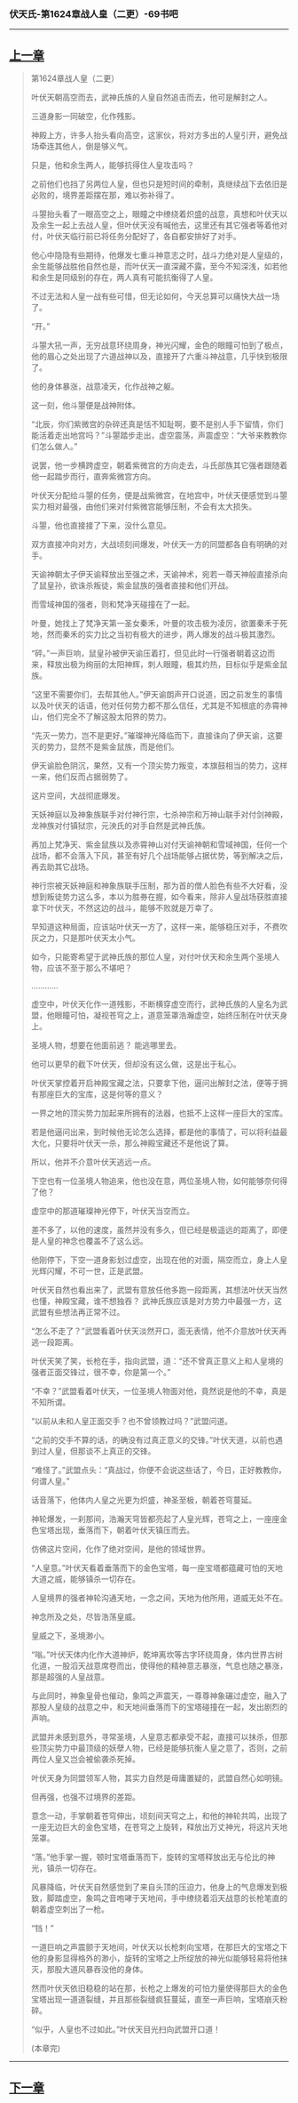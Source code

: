 ### 伏天氏-第1624章战人皇（二更）-69书吧

--------
[上一章](./85db48246bb5eb130d2874ff3e7131bb.md)
--------


>
>
>
>第1624章战人皇（二更）
>
>叶伏天朝高空而去，武神氏族的人皇自然追击而去，他可是解封之人。
>
>三道身影一同破空，化作残影。
>
>神殿上方，许多人抬头看向高空，这家伙，将对方多出的人皇引开，避免战场牵连其他人，倒是够义气。
>
>只是，他和余生两人，能够抗得住人皇攻击吗？
>
>之前他们也挡了另两位人皇，但也只是短时间的牵制，真继续战下去依旧是必败的，境界差距摆在那，难以弥补得了。
>
>斗曌抬头看了一眼高空之上，眼瞳之中缭绕着炽盛的战意，真想和叶伏天以及余生一起上去战人皇，但叶伏天没有喊他去，这里还有其它强者等着他对付，叶伏天临行前已将任务分配好了，各自都安排好了对手。
>
>他心中隐隐有些期待，他爆发七重斗神意志之时，战斗力绝对是人皇级的，余生能够战胜他自然也是，而叶伏天一直深藏不露，至今不知深浅，如若他和余生是同级别的存在，两人真有可能抗衡得了人皇。
>
>不过无法和人皇一战有些可惜，但无论如何，今天总算可以痛快大战一场了。
>
>“开。”
>
>斗曌大犼一声，无穷战意环绕周身，神光闪耀，金色的眼瞳可怕到了极点，他的眉心之处出现了六道战神以及，直接开了六重斗神战意，几乎快到极限了。
>
>他的身体暴涨，战意凌天，化作战神之躯。
>
>这一刻，他斗曌便是战神附体。
>
>“北辰，你们紫微宫的杂碎还真是恬不知耻啊，要不是别人手下留情，你们能活着走出地宫吗？”斗曌踏步走出，虚空震荡，声震虚空：“大爷来教教你们怎么做人。”
>
>说罢，他一步横跨虚空，朝着紫微宫的方向走去，斗氏部族其它强者跟随着他一起踏步而行，直奔紫微宫方向。
>
>叶伏天分配给斗曌的任务，便是战紫微宫，在地宫中，叶伏天便感觉到斗曌实力相对最强，由他们来对付紫微宫能够压制，不会有太大损失。
>
>斗曌，他也直接接了下来，没什么意见。
>
>双方直接冲向对方，大战顷刻间爆发，叶伏天一方的同盟都各自有明确的对手。
>
>天谕神朝太子伊天谕释放出至强之术，天谕神术，宛若一尊天神般直接杀向了鼠皇孙，欲诛杀叛徒，紫金鼠族的强者直接和他们开战。
>
>而雪域神国的强者，则和梵净天碰撞在了一起。
>
>叶曼，她找上了梵净天第一圣女秦禾，叶曼的攻击极为凌厉，欲置秦禾于死地，然而秦禾的实力比之当初有极大的进步，两人爆发的战斗极其激烈。
>
>“砰。”一声巨响，鼠皇孙被伊天谕压着打，但见此时一行强者朝着这边而来，释放出极为绚丽的太阳神辉，刺人眼瞳，极其灼热，目标似乎是紫金鼠族。
>
>“这里不需要你们，去帮其他人。”伊天谕朗声开口说道，因之前发生的事情以及叶伏天的话语，他对任何势力都不那么信任，尤其是不知根底的赤霄神山，他们完全不了解这股太阳界的势力。
>
>“先灭一势力，岂不是更好。”璀璨神光降临而下，直接诛向了伊天谕，这要灭的势力，显然不是紫金鼠族，而是他们。
>
>伊天谕脸色阴沉，果然，又有一个顶尖势力叛变，本旗鼓相当的势力，这样一来，他们反而占据弱势了。
>
>这片空间，大战彻底爆发。
>
>天妖神庭以及神象族联手对付神行宗，七杀神宗和万神山联手对付剑神殿，龙神族对付镇狱宗，元泱氏的对手自然是武神氏族。
>
>再加上梵净天、紫金鼠族以及赤霄神山对付天谕神朝和雪域神国，任何一个战场，都不会落入下风，甚至有好几个战场能够占据优势，等到解决之后，再去助其它战场。
>
>神行宗被天妖神庭和神象族联手压制，那为首的僧人脸色有些不大好看，没想到叛徒势力这么多，本以为胜券在握，如今看来，除非人皇战场获胜直接拿下叶伏天，不然这边的战斗，能够不败就是万幸了。
>
>早知道这种局面，应该站叶伏天一方了，这样一来，能够稳压对手，不费吹灰之力，只是那叶伏天太小气。
>
>如今，只能寄希望于武神氏族的那位人皇，对付叶伏天和余生两个圣境人物，应该不至于那么不堪吧？
>
>…………
>
>虚空中，叶伏天化作一道残影，不断横穿虚空而行，武神氏族的人皇名为武盟，他眼瞳可怕，凝视苍穹之上，道意笼罩浩瀚虚空，始终压制在叶伏天身上。
>
>圣境人物，想要在他面前逃？
>能逃哪里去。
>
>他可以更早的截下叶伏天，但却没有这么做，这是出于私心。
>
>叶伏天掌控着开启神殿宝藏之法，只要拿下他，逼问出解封之法，便等于拥有那座巨大的宝库，这是何等的意义？
>
>一界之地的顶尖势力加起来所拥有的法器，也抵不上这样一座巨大的宝库。
>
>若是他逼问出来，到时候他无论怎么选择，都是他的事情了，可以将利益最大化，只要将叶伏天一杀，那么神殿宝藏还不是他说了算。
>
>所以，他并不介意叶伏天逃远一点。
>
>下空也有一位圣境人物追来，他也没在意，两位圣境人物，如何能够奈何得了他？
>
>虚空中的那道璀璨神光停下，叶伏天当空而立。
>
>差不多了，以他的速度，虽然并没有多久，但已经是极遥远的距离了，即便是人皇的神念也覆盖不了这么远。
>
>他刚停下，下空一道身影划过虚空，出现在他的对面，隔空而立，身上人皇光辉闪耀，不可一世，正是武盟。
>
>叶伏天自然也看出来了，武盟有意放任他多跑一段距离，其想法叶伏天当然也懂，神殿宝藏，谁不想独吞？
>武神氏族应该是对方势力中最强一方，这武盟有些想法再正常不过。
>
>“怎么不走了？”武盟看着叶伏天淡然开口，面无表情，他不介意放叶伏天再逃一段距离。
>
>叶伏天笑了笑，长枪在手，指向武盟，道：“还不曾真正意义上和人皇境的强者正面交锋过，很不幸，你是第一个。”
>
>“不幸？”武盟看着叶伏天，一位圣境人物面对他，竟然说是他的不幸，真是不知所谓。
>
>“以前从未和人皇正面交手？也不曾领教过吗？”武盟问道。
>
>“之前的交手不算的话，的确没有过真正意义的交锋。”叶伏天道，以前也遇到过人皇，但那谈不上真正的交锋。
>
>“难怪了。”武盟点头：“真战过，你便不会说这些话了，今日，正好教教你，何谓人皇。”
>
>话音落下，他体内人皇之光更为炽盛，神圣至极，朝着苍穹蔓延。
>
>神轮爆发，一刹那间，浩瀚天穹皆都亮起了人皇光辉，苍穹之上，一座座金色宝塔出现，垂落而下，朝着叶伏天镇压而去。
>
>仿佛这片空间，化作了绝对空间，是他的领域世界。
>
>“人皇意。”叶伏天看着垂落而下的金色宝塔，每一座宝塔都蕴藏可怕的天地大道之威，能够镇杀一切存在。
>
>人皇境界的强者神轮沟通天地，一念之间，天地为他所用，道威无处不在。
>
>神念所及之处，尽皆浩荡皇威。
>
>皇威之下，圣境渺小。
>
>“嗡。”叶伏天体内化作大道神炉，乾坤离坎等古字环绕周身，体内世界古树化道，一股滔天战意席卷而出，使得他的精神意志暴涨，气息也随之暴涨，那是超强的人皇战意。
>
>与此同时，神象皇骨也催动，象鸣之声震天，一尊尊神象碾过虚空，融入了那股人皇级的战意之中，和天地间垂落而下的宝塔碰撞在一起，发出剧烈的声响。
>
>武盟并未感到意外，寻常圣境，人皇意志都承受不起，直接可以抹杀，但那些顶尖势力中最顶级的妖孽人物，已经是能够抗衡人皇之意了，否则，之前两位人皇又岂会被偷袭杀死掉。
>
>叶伏天身为同盟领军人物，其实力自然是毋庸置疑的，武盟自然心如明镜。
>
>但再强，也强不过境界的差距。
>
>意念一动，手掌朝着苍穹伸出，顷刻间天穹之上，和他的神轮共鸣，出现了一座无边巨大的金色宝塔，在苍穹之上旋转，释放出万丈神光，将这片天地笼罩。
>
>“落。”他手掌一握，顿时宝塔垂落而下，旋转的宝塔释放出无与伦比的神光，镇杀一切存在。
>
>风暴降临，叶伏天自然感觉到了来自头顶的压迫力，他身上的气息爆发到极致，脚踏虚空，象鸣之音咆哮于天地间，手中缭绕着滔天战意的长枪笔直的朝着虚空刺出了一枪。
>
>“铛！”
>
>一道巨响之声震颤于天地间，叶伏天以长枪刺向宝塔，在那巨大的宝塔之下他的身影显得格外的渺小，旋转的宝塔之上所绽放的神光似能够轻易将他抹灭，那股大道风暴吞没他的身体。
>
>然而叶伏天依旧稳稳的站在那，长枪之上爆发的可怕力量使得那巨大的金色宝塔出现一道道裂缝，并且那些裂缝疯狂蔓延，直至一声巨响，宝塔崩灭粉碎。
>
>“似乎，人皇也不过如此。”叶伏天目光扫向武盟开口道！
>
>(本章完)
>
>

--------
[下一章](./42559ff7c7982ef69c6df59aeaa170a8.md)
--------
